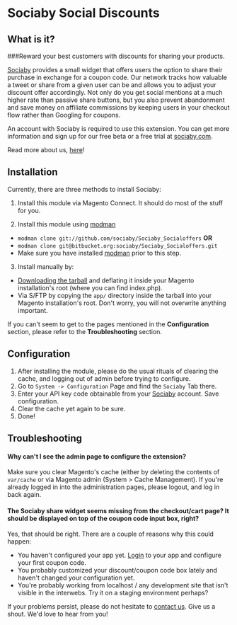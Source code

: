 Sociaby Social Discounts
=======================


What is it?
----------

###Reward your best customers with discounts for sharing your products.

[Sociaby](http://sociaby.com/) provides a small widget that offers users the option to share their purchase in exchange for a coupon code.
Our network tracks how valuable a tweet or share from a given user can be and allows you to adjust your discount offer accordingly.
Not only do you get social mentions at a much higher rate than passive share buttons, but you also prevent abandonment and save money on 
affiliate commissions by keeping users in your checkout flow rather than Googling for coupons. 

An account with Sociaby is required to use this extension. You can get more information and sign up for our free beta or a free trial at [sociaby.com](http://www.sociaby.com/).

Read more about us, [here](http://sociaby.com/about/)!

Installation
------------

Currently, there are three methods to install Sociaby:

 1. Install this module via Magento Connect. It should do most of the stuff for you.

 2. Install this module using [modman](https://github.com/colinmollenhour/modman)

   * `modman clone git://github.com/sociaby/Sociaby_Socialoffers` **OR**
   * `modman clone git@bitbucket.org:sociaby/Sociaby_Socialoffers.git`
   * Make sure you have installed [modman](https://github.com/colinmollenhour/modman) prior to this step.

 3. Install manually by:

   * [Downloading the tarball](http://www.google.com) and deflating it inside your Magento installation's root (where you can find index.php).
   * Via S/FTP by copying the `app/` directory inside the tarball into your Magento installation's root. Don't worry, you will not overwrite anything important.

If you can't seem to get to the pages mentioned in the **Configuration** section, please refer to the **Troubleshooting** section.


Configuration
-------------

 1. After installing the module, please do the usual rituals of clearing the cache, and logging out of admin before trying to configure.
 2. Go to `System -> Configuration` Page and find the `Sociaby` Tab there. 
 3. Enter your API key code obtainable from your [Sociaby](https://sociaby.com/login/) account. Save configuration.
 4. Clear the cache yet again to be sure.
 5. Done!


Troubleshooting
---------------


#### Why can't I see the admin page to configure the extension?

Make sure you clear Magento's cache (either by deleting the contents of `var/cache` or via Magento admin (System > Cache Management). If you're already logged in into the administration pages, please logout, and log in back again.

#### The Sociaby share widget seems missing from the checkout/cart page? It should be displayed on top of the coupon code input box, right?

Yes, that should be right. There are a couple of reasons why this could happen:

 * You haven't configured your app yet. [Login](https://sociaby.com/login/) to your app and configure your first coupon code.
 * You probably customized your discount/coupon code box lately and haven't changed your configuration yet. 
 * You're probably working from localhost / any development site that isn't visible in the interwebs. Try it on a staging environment perhaps?

If your problems persist, please do not hesitate to [contact us](http://sociaby.com/contact/). Give us a shout.  We'd love to hear from you!



